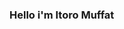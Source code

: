 ### Hello i'm Itoro Muffat
<!-- 
My Network and Security Practices Course Work

I am currently working on ...
I am currently learning ...
I am looking to collaborate on ...
I am looking for help with ...
Asked me about ...
How to reach me:...
Pronounce:...
Fun Fact: ...
-->

